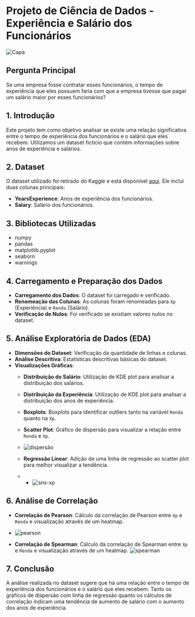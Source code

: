 # Projeto de Ciência de Dados - Experiência e Salário dos Funcionários
![Capa](https://github.com/user-attachments/assets/d581e5e0-3ee7-44fc-bfae-c31dbbb087b1)

## Pergunta Principal
Se uma empresa fosse contratar esses funcionários, o tempo de experiência que eles possuem faria com que a empresa tivesse que pagar um salário maior por esses funcionários?

## 1. Introdução
Este projeto tem como objetivo analisar se existe uma relação significativa entre o tempo de experiência dos funcionários e o salário que eles recebem. Utilizamos um dataset fictício que contém informações sobre anos de experiência e salários.

## 2. Dataset
O dataset utilizado foi retirado do Kaggle e está disponível [aqui](https://www.kaggle.com/datasets/karthickveerakumar/salary-data-simple-linear-regression/data). Ele inclui duas colunas principais:
- **YearsExperience**: Anos de experiência dos funcionários.
- **Salary**: Salário dos funcionários.

## 3. Bibliotecas Utilizadas
- numpy
- pandas
- matplotlib.pyplot
- seaborn
- warnings

## 4. Carregamento e Preparação dos Dados
- **Carregamento dos Dados**: O dataset foi carregado e verificado.
- **Renomeação das Colunas**: As colunas foram renomeadas para `Xp` (Experiência) e `Renda` (Salário).
- **Verificação de Nulos**: Foi verificado se existiam valores nulos no dataset.

## 5. Análise Exploratória de Dados (EDA)
- **Dimensões do Dataset**: Verificação da quantidade de linhas e colunas.
- **Análise Descritiva**: Estatísticas descritivas básicas do dataset.
- **Visualizações Gráficas**:
  - **Distribuição do Salário**: Utilização de KDE plot para analisar a distribuição dos salários.
  - **Distribuição da Experiência**: Utilização de KDE plot para analisar a distribuição dos anos de experiência.
  - **Boxplots**: Boxplots para identificar outliers tanto na variável `Renda` quanto na `Xp`.
  - **Scatter Plot**: Gráfico de dispersão para visualizar a relação entre `Renda` e `Xp`.
  - ![dispersão](https://github.com/user-attachments/assets/fd783709-ccb9-40d4-8869-6e7c5c4312c5)

  - **Regressão Linear**: Adição de uma linha de regressão ao scatter plot para melhor visualizar a tendência.
  -   - ![sns-xp](https://github.com/user-attachments/assets/3858bfdd-6dbb-403b-9ddc-f97ee6a67910)


## 6. Análise de Correlação
- **Correlação de Pearson**: Cálculo da correlação de Pearson entre `Xp` e `Renda` e visualização através de um heatmap.
- ![pearson](https://github.com/user-attachments/assets/53fcc0e7-e0f0-4d2d-a83b-e6e02da3fe9c)

- **Correlação de Spearman**: Cálculo da correlação de Spearman entre `Xp` e `Renda` e visualização através de um heatmap.
![spearman](https://github.com/user-attachments/assets/df84cdad-4f80-4d87-9987-7f40e949a7b5)

## 7. Conclusão
A análise realizada no dataset sugere que há uma relação entre o tempo de experiência dos funcionários e o salário que eles recebem. Tanto os gráficos de dispersão com linha de regressão quanto os cálculos de correlação indicam uma tendência de aumento de salário com o aumento dos anos de experiência.
